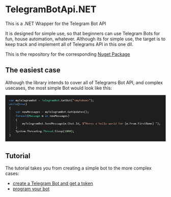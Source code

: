 # TelegramBotApi.NET

This is a .NET Wrapper for the Telegram Bot API

It is designed for simple use, so that beginners can use Telegram Bots for fun, house automation, whatever.
Although its for simple use, the target is to keep track and implement all of Telegrams API in this one dll.

This is the repository for the corresponding [Nuget Package](https://www.nuget.org/packages/nerderies.TelegramBotApi/)

## The easiest case
Although the library intends to cover all of Telegrams Bot API, and complex usecases, the most simple Bot would look like this:

![easiest case](https://github.com/devnulli/TelegramBotApi.NET/raw/master/other%20Resources/easiest%20case.PNG)


## Tutorial
The tutorial takes you from creating a simple bot to the more complex cases:

- [create a Telegram Bot and get a token](toto)
- [program your bot](toto)
